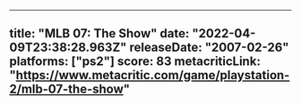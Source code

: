 
---
title: "MLB 07: The Show"
date: "2022-04-09T23:38:28.963Z"
releaseDate: "2007-02-26"
platforms: ["ps2"]
score: 83
metacriticLink: "https://www.metacritic.com/game/playstation-2/mlb-07-the-show"
---
